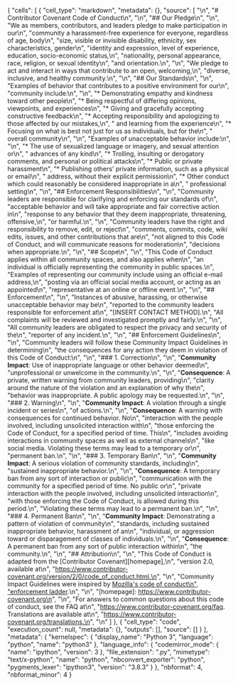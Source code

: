 {
 "cells": [
  {
   "cell_type": "markdown",
   "metadata": {},
   "source": [
    "\n",
    "# Contributor Covenant Code of Conduct\n",
    "\n",
    "## Our Pledge\n",
    "\n",
    "We as members, contributors, and leaders pledge to make participation in our\n",
    "community a harassment-free experience for everyone, regardless of age, body\n",
    "size, visible or invisible disability, ethnicity, sex characteristics, gender\n",
    "identity and expression, level of experience, education, socio-economic status,\n",
    "nationality, personal appearance, race, religion, or sexual identity\n",
    "and orientation.\n",
    "\n",
    "We pledge to act and interact in ways that contribute to an open, welcoming,\n",
    "diverse, inclusive, and healthy community.\n",
    "\n",
    "## Our Standards\n",
    "\n",
    "Examples of behavior that contributes to a positive environment for our\n",
    "community include:\n",
    "\n",
    "* Demonstrating empathy and kindness toward other people\n",
    "* Being respectful of differing opinions, viewpoints, and experiences\n",
    "* Giving and gracefully accepting constructive feedback\n",
    "* Accepting responsibility and apologizing to those affected by our mistakes,\n",
    "  and learning from the experience\n",
    "* Focusing on what is best not just for us as individuals, but for the\n",
    "  overall community\n",
    "\n",
    "Examples of unacceptable behavior include:\n",
    "\n",
    "* The use of sexualized language or imagery, and sexual attention or\n",
    "  advances of any kind\n",
    "* Trolling, insulting or derogatory comments, and personal or political attacks\n",
    "* Public or private harassment\n",
    "* Publishing others' private information, such as a physical or email\n",
    "  address, without their explicit permission\n",
    "* Other conduct which could reasonably be considered inappropriate in a\n",
    "  professional setting\n",
    "\n",
    "## Enforcement Responsibilities\n",
    "\n",
    "Community leaders are responsible for clarifying and enforcing our standards of\n",
    "acceptable behavior and will take appropriate and fair corrective action in\n",
    "response to any behavior that they deem inappropriate, threatening, offensive,\n",
    "or harmful.\n",
    "\n",
    "Community leaders have the right and responsibility to remove, edit, or reject\n",
    "comments, commits, code, wiki edits, issues, and other contributions that are\n",
    "not aligned to this Code of Conduct, and will communicate reasons for moderation\n",
    "decisions when appropriate.\n",
    "\n",
    "## Scope\n",
    "\n",
    "This Code of Conduct applies within all community spaces, and also applies when\n",
    "an individual is officially representing the community in public spaces.\n",
    "Examples of representing our community include using an official e-mail address,\n",
    "posting via an official social media account, or acting as an appointed\n",
    "representative at an online or offline event.\n",
    "\n",
    "## Enforcement\n",
    "\n",
    "Instances of abusive, harassing, or otherwise unacceptable behavior may be\n",
    "reported to the community leaders responsible for enforcement at\n",
    "[INSERT CONTACT METHOD].\n",
    "All complaints will be reviewed and investigated promptly and fairly.\n",
    "\n",
    "All community leaders are obligated to respect the privacy and security of the\n",
    "reporter of any incident.\n",
    "\n",
    "## Enforcement Guidelines\n",
    "\n",
    "Community leaders will follow these Community Impact Guidelines in determining\n",
    "the consequences for any action they deem in violation of this Code of Conduct:\n",
    "\n",
    "### 1. Correction\n",
    "\n",
    "**Community Impact**: Use of inappropriate language or other behavior deemed\n",
    "unprofessional or unwelcome in the community.\n",
    "\n",
    "**Consequence**: A private, written warning from community leaders, providing\n",
    "clarity around the nature of the violation and an explanation of why the\n",
    "behavior was inappropriate. A public apology may be requested.\n",
    "\n",
    "### 2. Warning\n",
    "\n",
    "**Community Impact**: A violation through a single incident or series\n",
    "of actions.\n",
    "\n",
    "**Consequence**: A warning with consequences for continued behavior. No\n",
    "interaction with the people involved, including unsolicited interaction with\n",
    "those enforcing the Code of Conduct, for a specified period of time. This\n",
    "includes avoiding interactions in community spaces as well as external channels\n",
    "like social media. Violating these terms may lead to a temporary or\n",
    "permanent ban.\n",
    "\n",
    "### 3. Temporary Ban\n",
    "\n",
    "**Community Impact**: A serious violation of community standards, including\n",
    "sustained inappropriate behavior.\n",
    "\n",
    "**Consequence**: A temporary ban from any sort of interaction or public\n",
    "communication with the community for a specified period of time. No public or\n",
    "private interaction with the people involved, including unsolicited interaction\n",
    "with those enforcing the Code of Conduct, is allowed during this period.\n",
    "Violating these terms may lead to a permanent ban.\n",
    "\n",
    "### 4. Permanent Ban\n",
    "\n",
    "**Community Impact**: Demonstrating a pattern of violation of community\n",
    "standards, including sustained inappropriate behavior,  harassment of an\n",
    "individual, or aggression toward or disparagement of classes of individuals.\n",
    "\n",
    "**Consequence**: A permanent ban from any sort of public interaction within\n",
    "the community.\n",
    "\n",
    "## Attribution\n",
    "\n",
    "This Code of Conduct is adapted from the [Contributor Covenant][homepage],\n",
    "version 2.0, available at\n",
    "https://www.contributor-covenant.org/version/2/0/code_of_conduct.html.\n",
    "\n",
    "Community Impact Guidelines were inspired by [Mozilla's code of conduct\n",
    "enforcement ladder](https://github.com/mozilla/diversity).\n",
    "\n",
    "[homepage]: https://www.contributor-covenant.org\n",
    "\n",
    "For answers to common questions about this code of conduct, see the FAQ at\n",
    "https://www.contributor-covenant.org/faq. Translations are available at\n",
    "https://www.contributor-covenant.org/translations.\n",
    "\n"
   ]
  },
  {
   "cell_type": "code",
   "execution_count": null,
   "metadata": {},
   "outputs": [],
   "source": []
  }
 ],
 "metadata": {
  "kernelspec": {
   "display_name": "Python 3",
   "language": "python",
   "name": "python3"
  },
  "language_info": {
   "codemirror_mode": {
    "name": "ipython",
    "version": 3
   },
   "file_extension": ".py",
   "mimetype": "text/x-python",
   "name": "python",
   "nbconvert_exporter": "python",
   "pygments_lexer": "ipython3",
   "version": "3.8.3"
  }
 },
 "nbformat": 4,
 "nbformat_minor": 4
}

